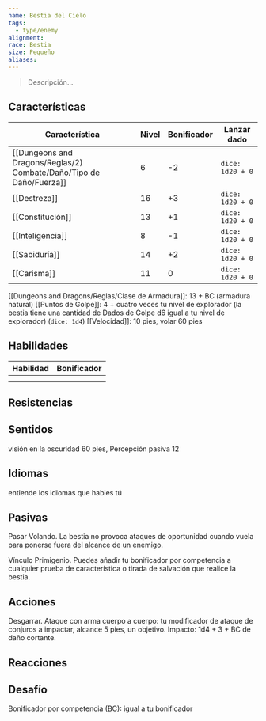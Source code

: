 ```yaml
---
name: Bestia del Cielo
tags:
  - type/enemy
alignment: 
race: Bestia
size: Pequeño
aliases:
---
```

> Descripción...
## Características
| Característica | Nivel | Bonificador | Lanzar dado |
| ---- | ---- | ---- | ---- |
| [[Dungeons and Dragons/Reglas/2) Combate/Daño/Tipo de Daño/Fuerza]] | 6 | -2 | `dice: 1d20 + 0` |
| [[Destreza]] | 16 | +3 | `dice: 1d20 + 0` |
| [[Constitución]] | 13 | +1 | `dice: 1d20 + 0` |
| [[Inteligencia]] | 8 | -1 | `dice: 1d20 + 0` |
| [[Sabiduría]] | 14 | +2 | `dice: 1d20 + 0` |
| [[Carisma]] | 11 | 0 | `dice: 1d20 + 0` |

[[Dungeons and Dragons/Reglas/Clase de Armadura]]: 13 + BC (armadura natural)
[[Puntos de Golpe]]: 4 + cuatro veces tu nivel de explorador (la bestia tiene una cantidad de Dados de
Golpe d6 igual a tu nivel de explorador) (`dice: 1d4`)
[[Velocidad]]: 10 pies, volar 60 pies
## Habilidades
| Habilidad | Bonificador |
| --------- | ----------- |
|           |             |
|           |             |
## Resistencias

## Sentidos

visión en la oscuridad 60 pies, Percepción pasiva 12
## Idiomas

entiende los idiomas que hables tú
## Pasivas

Pasar Volando. La bestia no provoca ataques de oportunidad cuando vuela para ponerse fuera del
alcance de un enemigo.

Vínculo Primigenio. Puedes añadir tu bonificador por competencia a cualquier prueba de
característica o tirada de salvación que realice la bestia.
## Acciones

Desgarrar. Ataque con arma cuerpo a cuerpo: tu modificador de ataque de conjuros a impactar,
alcance 5 pies, un objetivo. Impacto: 1d4 + 3 + BC de daño cortante.
## Reacciones

## Desafío

Bonificador por competencia (BC): igual a tu bonificador